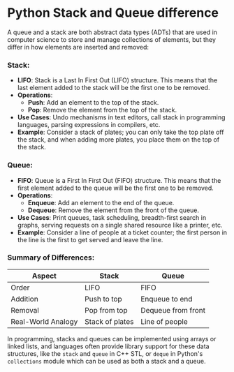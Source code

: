# Python Stack and Queue difference

A queue and a stack are both abstract data types (ADTs) that are used in computer science to store and manage collections of elements, but they differ in how elements are inserted and removed:

### Stack:
- **LIFO**: Stack is a Last In First Out (LIFO) structure. This means that the last element added to the stack will be the first one to be removed.
- **Operations**:
  - **Push**: Add an element to the top of the stack.
  - **Pop**: Remove the element from the top of the stack.
- **Use Cases**: Undo mechanisms in text editors, call stack in programming languages, parsing expressions in compilers, etc.
- **Example**: Consider a stack of plates; you can only take the top plate off the stack, and when adding more plates, you place them on the top of the stack.

### Queue:
- **FIFO**: Queue is a First In First Out (FIFO) structure. This means that the first element added to the queue will be the first one to be removed.
- **Operations**:
  - **Enqueue**: Add an element to the end of the queue.
  - **Dequeue**: Remove the element from the front of the queue.
- **Use Cases**: Print queues, task scheduling, breadth-first search in graphs, serving requests on a single shared resource like a printer, etc.
- **Example**: Consider a line of people at a ticket counter; the first person in the line is the first to get served and leave the line.

### Summary of Differences:

| Aspect     | Stack          | Queue          |
|------------|----------------|----------------|
| Order      | LIFO           | FIFO           |
| Addition   | Push to top    | Enqueue to end |
| Removal    | Pop from top   | Dequeue from front |
| Real-World Analogy | Stack of plates | Line of people |

In programming, stacks and queues can be implemented using arrays or linked lists, and languages often provide library support for these data structures, like the `stack` and `queue` in C++ STL, or `deque` in Python's `collections` module which can be used as both a stack and a queue.